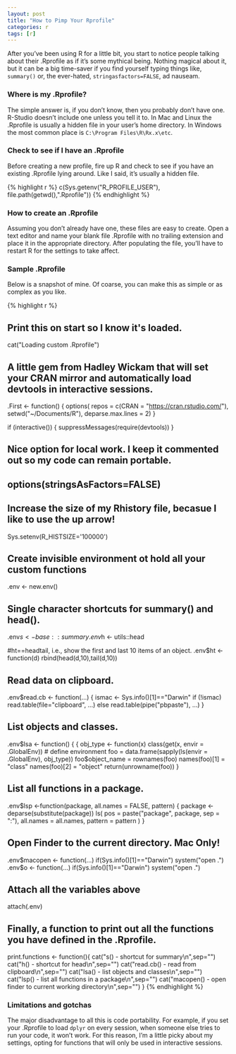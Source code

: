 ```yaml
---
layout: post
title: "How to Pimp Your Rprofile"
categories: r
tags: [r]
---
```




After you’ve been using R for a little bit, you start to notice people talking about their .Rprofile as if it’s some mythical being. Nothing magical about it, but it can be a big time-saver if you find yourself typing things like, `summary()` or, the ever-hated, `stringasfactors=FALSE`, ad nauseam.

### Where is my .Rprofile?

The simple answer is, if you don’t know, then you probably don’t have one. R-Studio doesn’t include one unless you tell it to. In Mac and Linux the .Rprofile is usually a hidden file in your user’s home directory. In Windows the most common place is `C:\Program Files\R\Rx.x\etc`.

### Check to see if I have an .Rprofile

Before creating a new profile, fire up R and check to see if you have an existing .Rprofile lying around. Like I said, it’s usually a hidden file.


{% highlight r %}
c(Sys.getenv("R_PROFILE_USER"), file.path(getwd(),".Rprofile"))
{% endhighlight %}

### How to create an .Rprofile

Assuming you don’t already have one, these files are easy to create. Open a text editor and name your blank file .Rprofile with no trailing extension and place it in the appropriate directory. After populating the file, you’ll have to restart R for the settings to take affect.

### Sample .Rprofile

Below is a snapshot of mine. Of coarse, you can make this as simple or as complex as you like.



{% highlight r %}
## Print this on start so I know it's loaded.
cat("Loading custom .Rprofile")

## A little gem from Hadley Wickam that will set your CRAN mirror and automatically load devtools in interactive sessions.
.First <- function() {
  options(
    repos = c(CRAN = "https://cran.rstudio.com/"),
    setwd("~/Documents/R"),
    deparse.max.lines = 2)
}

if (interactive()) {
  suppressMessages(require(devtools))
}

## Nice option for local work. I keep it commented out so my code can remain portable.
## options(stringsAsFactors=FALSE)

## Increase the size of my Rhistory file, becasue I like to use the up arrow!
Sys.setenv(R_HISTSIZE='100000')

## Create invisible environment ot hold all your custom functions
.env <- new.env()

## Single character shortcuts for summary() and head().
.env$s <- base::summary
.env$h <- utils::head

#ht==headtail, i.e., show the first and last 10 items of an object.
.env$ht <- function(d) rbind(head(d,10),tail(d,10))

## Read data on clipboard.
.env$read.cb <- function(...) {
  ismac <- Sys.info()[1]=="Darwin"
  if (!ismac) read.table(file="clipboard", ...)
  else read.table(pipe("pbpaste"), ...)
}

## List objects and classes.
.env$lsa <- function() {
{
    obj_type <- function(x) class(get(x, envir = .GlobalEnv)) # define environment
    foo = data.frame(sapply(ls(envir = .GlobalEnv), obj_type))
    foo$object_name = rownames(foo)
    names(foo)[1] = "class"
    names(foo)[2] = "object"
    return(unrowname(foo))
}

## List all functions in a package.
.env$lsp <-function(package, all.names = FALSE, pattern) {
    package <- deparse(substitute(package))
    ls(
        pos = paste("package", package, sep = ":"),
        all.names = all.names,
        pattern = pattern
    )
}

## Open Finder to the current directory. Mac Only!
.env$macopen <- function(...) if(Sys.info()[1]=="Darwin") system("open .")
.env$o       <- function(...) if(Sys.info()[1]=="Darwin") system("open .")


## Attach all the variables above
attach(.env)

## Finally, a function to print out all the functions you have defined in the .Rprofile.
print.functions <- function(){
	cat("s() - shortcut for summary\n",sep="")
	cat("h() - shortcut for head\n",sep="")
	cat("read.cb() - read from clipboard\n",sep="")
	cat("lsa() - list objects and classes\n",sep="")
	cat("lsp() - list all functions in a package\n",sep="")
	cat("macopen() - open finder to current working directory\n",sep="")
}
{% endhighlight %}

### Limitations and gotchas

The major disadvantage to all this is code portability. For example, if you set your .Rprofile to load `dplyr` on every session, when someone else tries to run your code, it won’t work. For this reason, I’m a little picky about my settings, opting for functions that will only be used in interactive sessions.
